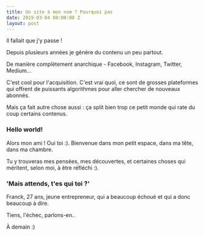 ```yaml
---
title: Un site à mon nom ? Pourquoi pas
date: 2019-03-04 00:00:00 Z
layout: post
---
```


Il fallait que j'y passe !

Depuis plusieurs années je génère du contenu un peu partout.

De manière complètement anarchique - Facebook, Instagram, Twitter, Medium...

C'est cool pour l'acquisition. C'est vrai quoi, ce sont de grosses plateformes qui offrent de puissants algorithmes pour aller chercher de nouveaux abonnés.

Mais ça fait autre chose aussi : ça split bien trop ce petit monde qui rate du coup certains contenus.

### Hello world!

Alors mon ami ! Oui toi :). Bienvenue dans mon petit espace, dans ma tête, dans ma chambre.

Tu y trouveras mes pensées, mes découvertes, et certaines choses qui méritent, selon moi, à être réfléchi :).

### 'Mais attends, t'es qui toi ?'

Franck, 27 ans, jeune entrepreneur, qui a beaucoup échoué et qui a donc beaucoup à dire.

Tiens, l'échec, parlons-en..

À demain :)